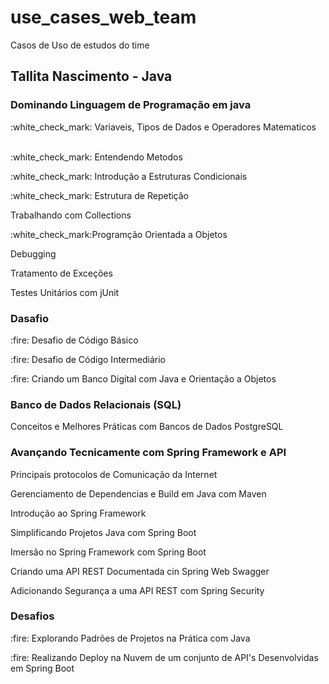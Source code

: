 # use_cases_web_team
Casos de Uso de estudos do time


## Tallita Nascimento - Java

### Dominando Linguagem de Programação em java
<p>:white_check_mark: Variaveis, Tipos de Dados e Operadores Matematicos <br>
<p><br>:white_check_mark: Entendendo Metodos
<p>:white_check_mark: Introdução a Estruturas Condicionais 
<p>:white_check_mark: Estrutura de Repetição
<p>Trabalhando com Collections
<p>:white_check_mark:Programção Orientada a Objetos
<p>Debugging
<p>Tratamento de Exceções
<p>Testes Unitários com jUnit

### Dasafio
<p>:fire: Desafio de Código Básico
<p>:fire: Desafio de Código Intermediário 
<p>:fire: Criando um Banco Digital com Java e Orientação a Objetos

### Banco de Dados Relacionais (SQL)
<p>Conceitos e Melhores Práticas com Bancos de Dados PostgreSQL

### Avançando Tecnicamente com Spring Framework e API
<p>Principais protocolos de Comunicação da Internet
<p>Gerenciamento de Dependencias e Build em Java com Maven
<p>Introdução ao Spring Framework
<p>Simplificando Projetos Java com Spring Boot
<p>Imersão no Spring Framework com Spring Boot
<p>Criando uma API REST Documentada cin Spring Web Swagger
<p>Adicionando Segurança a uma API REST com Spring Security

### Desafios
<p>:fire: Explorando Padrões de Projetos na Prática com Java
<p>:fire: Realizando Deploy na Nuvem de um conjunto de API's Desenvolvidas em Spring Boot



